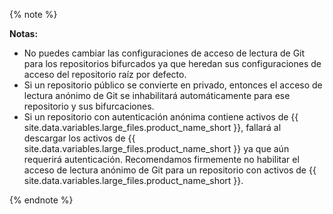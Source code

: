 {% note %}

**Notas:**
- No puedes cambiar las configuraciones de acceso de lectura de Git para los repositorios bifurcados ya que heredan sus configuraciones de acceso del repositorio raíz por defecto.
- Si un repositorio público se convierte en privado, entonces el acceso de lectura anónimo de Git se inhabilitará automáticamente para ese repositorio y sus bifurcaciones.
- Si un repositorio con autenticación anónima contiene activos de {{ site.data.variables.large_files.product_name_short }}, fallará al descargar los activos de {{ site.data.variables.large_files.product_name_short }} ya que aún requerirá autenticación. Recomendamos firmemente no habilitar el acceso de lectura anónimo de Git para un repositorio con activos de {{ site.data.variables.large_files.product_name_short }}.

{% endnote %}
